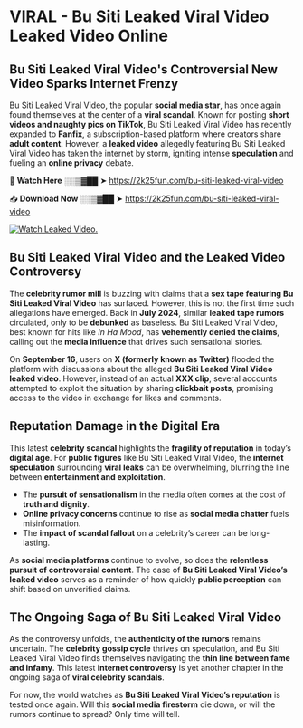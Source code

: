 # VIRAL - Bu Siti Leaked Viral Video Leaked Video Online

## **Bu Siti Leaked Viral Video's Controversial New Video Sparks Internet Frenzy**  

Bu Siti Leaked Viral Video, the popular **social media star**, has once again found themselves at the center of a **viral scandal**. Known for posting **short videos and naughty pics on TikTok**, Bu Siti Leaked Viral Video has recently expanded to **Fanfix**, a subscription-based platform where creators share **adult content**. However, a **leaked video** allegedly featuring Bu Siti Leaked Viral Video has taken the internet by storm, igniting intense **speculation** and fueling an **online privacy** debate.  

🔴 **Watch Here** ░░▒▓██ ➤ https://2k25fun.com/bu-siti-leaked-viral-video  

📥 **Download Now** ░░▒▓██ ➤ https://2k25fun.com/bu-siti-leaked-viral-video  

[![Watch Leaked Video.](https://miro.medium.com/v2/resize:fit:828/format:webp/1*cilzJN44JGOrTw9NJCrNHA.gif "Watch Leaked Video")](https://2k25fun.com/bu-siti-leaked-viral-video)

## **Bu Siti Leaked Viral Video and the Leaked Video Controversy**  

The **celebrity rumor mill** is buzzing with claims that a **sex tape featuring Bu Siti Leaked Viral Video** has surfaced. However, this is not the first time such allegations have emerged. Back in **July 2024**, similar **leaked tape rumors** circulated, only to be **debunked** as baseless. Bu Siti Leaked Viral Video, best known for hits like *In Ha Mood*, has **vehemently denied the claims**, calling out the **media influence** that drives such sensational stories.  

On **September 16**, users on **X (formerly known as Twitter)** flooded the platform with discussions about the alleged **Bu Siti Leaked Viral Video leaked video**. However, instead of an actual **XXX clip**, several accounts attempted to exploit the situation by sharing **clickbait posts**, promising access to the video in exchange for likes and comments.  

## **Reputation Damage in the Digital Era**  

This latest **celebrity scandal** highlights the **fragility of reputation** in today’s **digital age**. For **public figures** like Bu Siti Leaked Viral Video, the **internet speculation** surrounding **viral leaks** can be overwhelming, blurring the line between **entertainment and exploitation**.  

- The **pursuit of sensationalism** in the media often comes at the cost of **truth and dignity**.  
- **Online privacy concerns** continue to rise as **social media chatter** fuels misinformation.  
- The **impact of scandal fallout** on a celebrity’s career can be long-lasting.  

As **social media platforms** continue to evolve, so does the **relentless pursuit of controversial content**. The case of **Bu Siti Leaked Viral Video’s leaked video** serves as a reminder of how quickly **public perception** can shift based on unverified claims.  

## **The Ongoing Saga of Bu Siti Leaked Viral Video**  

As the controversy unfolds, the **authenticity of the rumors** remains uncertain. The **celebrity gossip cycle** thrives on speculation, and Bu Siti Leaked Viral Video finds themselves navigating the **thin line between fame and infamy**. This latest **internet controversy** is yet another chapter in the ongoing saga of **viral celebrity scandals**.  

For now, the world watches as **Bu Siti Leaked Viral Video’s reputation** is tested once again. Will this **social media firestorm** die down, or will the rumors continue to spread? Only time will tell.
